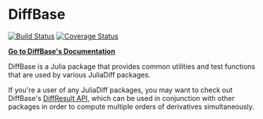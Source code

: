 # DiffBase

[![Build Status](https://travis-ci.org/JuliaDiff/DiffBase.jl.svg?branch=master)](https://travis-ci.org/JuliaDiff/DiffBase.jl)
[![Coverage Status](https://coveralls.io/repos/github/JuliaDiff/DiffBase.jl/badge.svg?branch=master)](https://coveralls.io/github/JuliaDiff/DiffBase.jl?branch=master)

**[Go to DiffBase's Documentation](http://www.juliadiff.org/DiffBase.jl/)**

DiffBase is a Julia package that provides common utilities and test functions that are used
by various JuliaDiff packages.

If you're a user of any JuliaDiff packages, you may want to check out DiffBase's [DiffResult
API](http://www.juliadiff.org/DiffBase.jl/diffresult/), which can be used in conjunction
with other packages in order to compute multiple orders of derivatives simultaneously.
